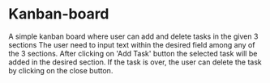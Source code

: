 # Kanban-board
A simple kanban board where user can add and delete tasks in the given 3 sections
The user need to input text within the desired field among any of the 3 sections.
After clicking on 'Add Task' button the selected task will be added in the desired section.
If the task is over, the user can delete the task by clicking on the close button.
